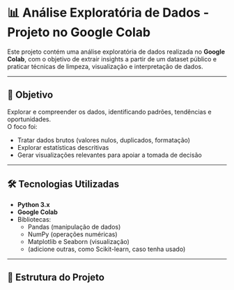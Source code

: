 # 📊 Análise Exploratória de Dados - Projeto no Google Colab

Este projeto contém uma análise exploratória de dados realizada no **Google Colab**, com o objetivo de extrair insights a partir de um dataset público e praticar técnicas de limpeza, visualização e interpretação de dados.

---

## 🎯 Objetivo
Explorar e compreender os dados, identificando padrões, tendências e oportunidades.  
O foco foi:
- Tratar dados brutos (valores nulos, duplicados, formatação)
- Explorar estatísticas descritivas
- Gerar visualizações relevantes para apoiar a tomada de decisão

---

## 🛠️ Tecnologias Utilizadas
- **Python 3.x**
- **Google Colab**
- Bibliotecas:
  - Pandas (manipulação de dados)
  - NumPy (operações numéricas)
  - Matplotlib e Seaborn (visualização)
  - (adicione outras, como Scikit-learn, caso tenha usado)

---

## 📂 Estrutura do Projeto

